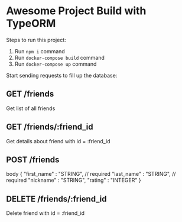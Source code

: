 # Awesome Project Build with TypeORM

Steps to run this project:

1. Run `npm i` command
2. Run `docker-compose build` command
3. Run `docker-compose up` command

Start sending requests to fill up the database:

## GET /friends
Get list of all friends

## GET /friends/:friend_id
Get details about friend with id = :friend_id

## POST /friends
body {
	"first_name" : "STRING", // required
	"last_name" : "STRING", // required
	"nickname" : "STRING",
	"rating" : "INTEGER"
}

## DELETE /friends/:friend_id
Delete friend with id = :friend_id
